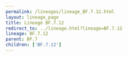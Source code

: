 ```yaml
---
permalink: /lineages/lineage_BF.7.12.html
layout: lineage_page
title: Lineage BF.7.12
redirect_to: ../lineage.html?lineage=BF.7.12
lineage: BF.7.12
parent: BF.7
children: ['BF.7.12']
---
```

